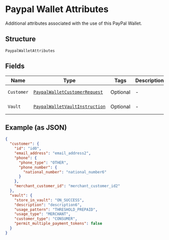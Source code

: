
# Paypal Wallet Attributes

Additional attributes associated with the use of this PayPal Wallet.

## Structure

`PaypalWalletAttributes`

## Fields

| Name | Type | Tags | Description | Getter | Setter |
|  --- | --- | --- | --- | --- | --- |
| `Customer` | [`PaypalWalletCustomerRequest`](../../doc/models/paypal-wallet-customer-request.md) | Optional | - | PaypalWalletCustomerRequest getCustomer() | setCustomer(PaypalWalletCustomerRequest customer) |
| `Vault` | [`PaypalWalletVaultInstruction`](../../doc/models/paypal-wallet-vault-instruction.md) | Optional | - | PaypalWalletVaultInstruction getVault() | setVault(PaypalWalletVaultInstruction vault) |

## Example (as JSON)

```json
{
  "customer": {
    "id": "id0",
    "email_address": "email_address2",
    "phone": {
      "phone_type": "OTHER",
      "phone_number": {
        "national_number": "national_number6"
      }
    },
    "merchant_customer_id": "merchant_customer_id2"
  },
  "vault": {
    "store_in_vault": "ON_SUCCESS",
    "description": "description6",
    "usage_pattern": "THRESHOLD_PREPAID",
    "usage_type": "MERCHANT",
    "customer_type": "CONSUMER",
    "permit_multiple_payment_tokens": false
  }
}
```

